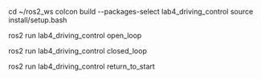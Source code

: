 cd ~/ros2_ws
colcon build --packages-select lab4_driving_control
source install/setup.bash

ros2 run lab4_driving_control open_loop

ros2 run lab4_driving_control closed_loop

ros2 run lab4_driving_control return_to_start
